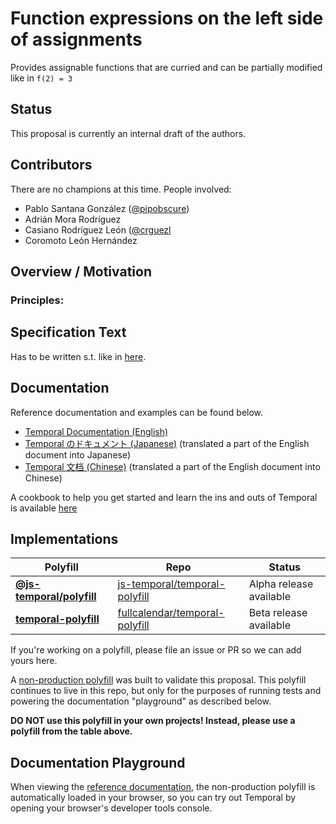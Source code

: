 # Function expressions on the left side of assignments

Provides assignable functions that are curried and can be partially modified like in `f(2) = 3`

## Status

This proposal is currently an  internal draft of the authors. 

## Contributors 

There are no champions at this time. People involved:

- Pablo Santana González ([@pipobscure](https://github.com/pipobscure))
- Adrián Mora Rodríguez
- Casiano Rodríguez León ([@crguezl](https://github.com/crguezl)
- Coromoto León Hernández

## Overview / Motivation


### Principles:


## Specification Text

Has to be written s.t. like in [here](https://tc39.es/proposal-temporal/).

## Documentation

Reference documentation and examples can be found below.

- [Temporal Documentation (English)](https://tc39.es/proposal-temporal/docs/index.html)
- [Temporal のドキュメント (Japanese)](https://tc39.es/proposal-temporal/docs/ja/index.html) (translated a part of the English document into Japanese)
- [Temporal 文档 (Chinese)](https://tc39.es/proposal-temporal/docs/zh_CN/index.html) (translated a part of the English document into Chinese)

A cookbook to help you get started and learn the ins and outs of Temporal is available [here](https://tc39.es/proposal-temporal/docs/cookbook.html)

## Implementations

| Polyfill                                                                         | Repo                                                                                | Status                  |
| -------------------------------------------------------------------------------- | ----------------------------------------------------------------------------------- | ----------------------- |
| **[@js-temporal/polyfill](https://www.npmjs.com/package/@js-temporal/polyfill)** | [js-temporal/temporal-polyfill](https://github.com/js-temporal/temporal-polyfill)   | Alpha release available |
| **[temporal-polyfill](https://www.npmjs.com/package/temporal-polyfill)**         | [fullcalendar/temporal-polyfill](https://github.com/fullcalendar/temporal-polyfill) | Beta release available  |

If you're working on a polyfill, please file an issue or PR so we can add yours here.

A [non-production polyfill](./polyfill) was built to validate this proposal.
This polyfill continues to live in this repo, but only for the purposes of running tests and powering the documentation "playground" as described below.

**DO NOT use this polyfill in your own projects!
Instead, please use a polyfill from the table above.**

## Documentation Playground

When viewing the [reference documentation](https://tc39.es/proposal-temporal/docs/index.html), the non-production polyfill is automatically loaded in your browser, so you can try out Temporal by opening your browser's developer tools console.
